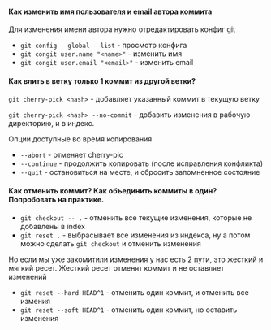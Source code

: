 ﻿#### Как изменить имя пользователя и email автора коммита

Для изменения имени автора нужно отредактировать конфиг git
- `git config --global --list` - просмотр конфига
- `git congit user.name "<name>"` - изменить имя
- `git congit user.email "<email>"` - изменить email

#### Как влить в ветку только 1 коммит из другой ветки? 

`git cherry-pick <hash>` - добавляет указанный коммит в текущую ветку

`git cherry-pick <hash> --no-commit` - добавить изменения в рабочую директорию, и в индекс.

Опции доступные во время копирования
- `--abort` - отменяет cherry-pic
- `--continue` - продолжить копировать (после исправления конфликта)
- `--quit` - остановиться на месте, и сбросить запомненное состояние

#### Как отменить коммит? Как объединить коммиты в один? Попробовать на практике.

- `git checkout -- .` - отменить все текущие изменения, которые не добавлены в index
- `git reset .` - выбрасывает все изменения из индекса, ну а потом можно сделать `git checkout` и отменить изменения

Но если мы уже закомитили изменения у нас есть 2 пути, это жесткий и мягкий ресет.
Жесткий ресет отменят коммит и не оставляет изменений
- `git reset --hard HEAD^1` - отменить один коммит, и отменить все измения
-  `git reset --soft HEAD^1` - отменить один коммит, но оставить изменения

